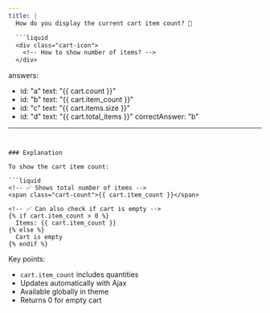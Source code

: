 ```yaml
---
title: |
  How do you display the current cart item count? 🛒

  ```liquid
  <div class="cart-icon">
    <!-- How to show number of items? -->
  </div>
  ```
answers:
  - id: "a"
    text: "{{ cart.count }}"
  - id: "b"
    text: "{{ cart.item_count }}"
  - id: "c"
    text: "{{ cart.items.size }}"
  - id: "d"
    text: "{{ cart.total_items }}"
correctAnswer: "b"
---
```


### Explanation

To show the cart item count:

```liquid
<!-- ✅ Shows total number of items -->
<span class="cart-count">{{ cart.item_count }}</span>

<!-- ✅ Can also check if cart is empty -->
{% if cart.item_count > 0 %}
  Items: {{ cart.item_count }}
{% else %}
  Cart is empty
{% endif %}
```

Key points:
- `cart.item_count` includes quantities
- Updates automatically with Ajax
- Available globally in theme
- Returns 0 for empty cart 
